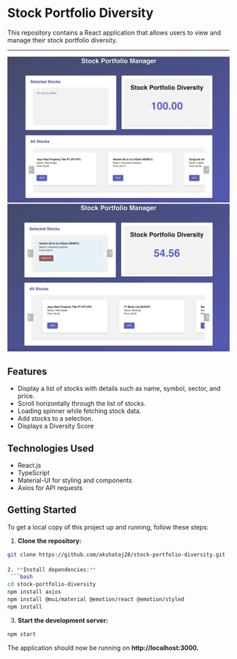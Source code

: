 # Stock Portfolio Diversity

This repository contains a React application that allows users to view and manage their stock portfolio diversity.


---

![Stock Portfolio Image](https://github.com/akshataj28/stock-portfolio-diversity/blob/547aef29096ec6a0ed87d44929f5d1e66d0171f9/image1.png)
![Stock Portfolio Image](https://github.com/akshataj28/stock-portfolio-diversity/blob/547aef29096ec6a0ed87d44929f5d1e66d0171f9/image2.png)

## Features

- Display a list of stocks with details such as name, symbol, sector, and price.
- Scroll horizontally through the list of stocks.
- Loading spinner while fetching stock data.
- Add stocks to a selection.
- Displays a Diversity Score

## Technologies Used

- React.js
- TypeScript
- Material-UI for styling and components
- Axios for API requests

## Getting Started

To get a local copy of this project up and running, follow these steps:

1. **Clone the repository:**

```bash
git clone https://github.com/akshataj28/stock-portfolio-diversity.git

2. **Install dependencies:**
 ```bash
cd stock-portfolio-diversity
npm install axios
npm install @mui/material @emotion/react @emotion/styled
npm install
```
3. **Start the development server:**
 ```bash
npm start
```
The application should now be running on **http://localhost:3000.**

